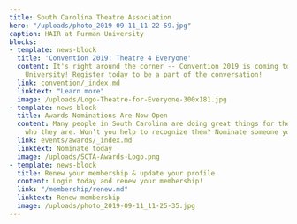 ```yaml
---
title: South Carolina Theatre Association
hero: "/uploads/photo_2019-09-11_11-22-59.jpg"
caption: HAIR at Furman University
blocks:
- template: news-block
  title: 'Convention 2019: Theatre 4 Everyone'
  content: It's right around the corner -- Convention 2019 is coming to Francis Marion
    University! Register today to be a part of the conversation!
  link: convention/_index.md
  linktext: "Learn more"
  image: /uploads/Logo-Theatre-for-Everyone-300x181.jpg
- template: news-block
  title: Awards Nominations Are Now Open
  content: Many people in South Carolina are doing great things for theatre. You know
    who they are. Won’t you help to recognize them? Nominate someone you know today!
  link: events/awards/_index.md
  linktext: Nominate today
  image: /uploads/SCTA-Awards-Logo.png
- template: news-block
  title: Renew your membership & update your profile
  content: Login today and renew your membership!
  link: "/membership/renew.md"
  linktext: Renew membership
  image: /uploads/photo_2019-09-11_11-25-35.jpg
---
```


